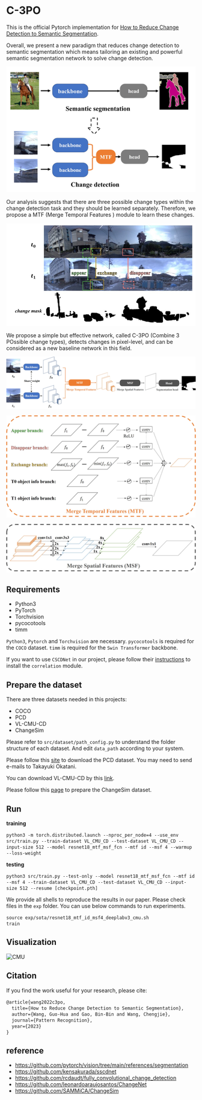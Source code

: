 # C-3PO

This is the official Pytorch implementation for [How to Reduce Change Detection to Semantic Segmentation](https://arxiv.org/abs/2206.07557). 

Overall, we present a new paradigm that reduces change detection to semantic segmentation which means tailoring an existing and powerful semantic segmentation network to solve change detection.

![reduce](imgs/reduce.jpg "reduce")

Our analysis suggests that there are three possible change types within the change detection task and they should be learned separately. Therefore, we propose a MTF (Merge Temporal Features ) module to learn these changes.

![changes](imgs/changes.jpg "changes")

We propose a simple but effective network, called C-3PO (Combine 3 POssible change types), detects changes in pixel-level, and can be considered as a new baseline network in this field.

![C-3PO](imgs/C3PO.jpg "C-3PO")

![MTF](imgs/MTF.jpg "MTF")

![MSF](imgs/MSF.jpg "MSF")

## Requirements

* Python3
* PyTorch
* Torchvision
* pycocotools
* timm

`Python3`, `Pytorch` and `Torchvision` are necessary. `pycocotools` is required for the `COCO` dataset. `timm` is required for the `Swin Transformer` backbone. 

If you want to use `CSCDNet` in our project, please follow their [instructions](https://github.com/kensakurada/sscdnet) to install the `correlation` module.

## Prepare the dataset

There are three datasets needed in this projects:
* COCO
* PCD
* VL-CMU-CD
* ChangeSim

Please refer to `src/dataset/path_config.py` to understand the folder structure of each dataset. And edit `data_path` according to your system.

Please follow this [site](https://kensakurada.github.io/pcd_dataset.html) to download the PCD dataset. You may need to send e-mails to Takayuki Okatani.

You can download VL-CMU-CD by this [link](https://drive.google.com/file/d/0B-IG2NONFdciOWY5QkQ3OUgwejQ/view?resourcekey=0-rEzCjPFmDFjt4UMWamV4Eg).

Please follow this [page](https://github.com/SAMMiCA/ChangeSim) to prepare the ChangeSim dataset.

## Run

**training**
```
python3 -m torch.distributed.launch --nproc_per_node=4 --use_env src/train.py --train-dataset VL_CMU_CD --test-dataset VL_CMU_CD --input-size 512 --model resnet18_mtf_msf_fcn --mtf id --msf 4 --warmup --loss-weight
```

**testing**
```
python3 src/train.py --test-only --model resnet18_mtf_msf_fcn --mtf id --msf 4 --train-dataset VL_CMU_CD --test-dataset VL_CMU_CD --input-size 512 --resume [checkpoint.pth]
```

We provide all shells to reproduce the results in our paper. Please check files in the `exp` folder. You can use below commands to run experiments.

```
source exp/sota/resnet18_mtf_id_msf4_deeplabv3_cmu.sh
train
```

## Visualization

![CMU](imgs/CMU.png "CMU")

## Citation

If you find the work useful for your research, please cite:

```
@article{wang2022c3po,
  title={How to Reduce Change Detection to Semantic Segmentation},
  author={Wang, Guo-Hua and Gao, Bin-Bin and Wang, Chengjie},
  journal={Pattern Recognition},
  year={2023}
}
```

## reference

* https://github.com/pytorch/vision/tree/main/references/segmentation
* https://github.com/kensakurada/sscdnet
* https://github.com/rcdaudt/fully_convolutional_change_detection
* https://github.com/leonardoaraujosantos/ChangeNet
* https://github.com/SAMMiCA/ChangeSim

